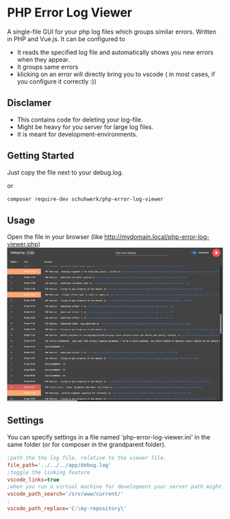 # PHP Error Log Viewer

A single-file GUI for your php log files which groups similar errors. Written in PHP and Vue.js.
It can be configured to

 - It reads the specified log file and automatically shows you new errors when they appear.
 - It groups same errors
 - klicking on an error will directly bring you to vscode ( in most cases, if you configure it correctly :))

## Disclamer
 - This contains code for deleting your log-file.
 - Might be heavy for you server for large log files.
 - It is meant for development-environments.


## Getting Started

Just copy the file next to your debug.log.

or
```bash
composer require-dev schuhwerk/php-error-log-viewer
```

## Usage

Open the file in your browser (like http://mydomain.local/php-error-log-viewer.php)
![Screenshot of the viewer interface](screenshot.png)


## Settings

You can specify settings in a file named 'php-error-log-viewer.ini' in the same folder (or for composer in the grandparent folder).

```ini
;path the the log file. relative to the viewer file.
file_path='../../../app/debug.log'
;toggle the linking feature
vscode_links=true
;when you run a virtual machine for development your server path might diverge from your loacal path. this is server.
vscode_path_search='/srv/www/current/'
;
vscode_path_replace='C:\my-repository\'
```
